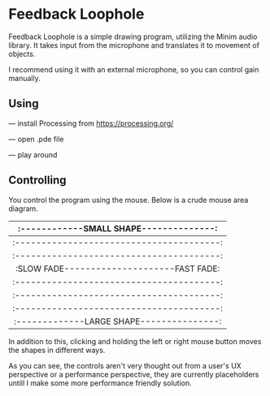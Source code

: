 # Feedback Loophole


Feedback Loophole is a simple drawing program, utilizing the Minim audio library.
It takes input from the microphone and translates it to movement of objects.

I recommend using it with an external microphone, so you can control gain manually.

## Using

— install Processing from https://processing.org/

— open .pde file

— play around


## Controlling

You control the program using the mouse. Below is a crude mouse area diagram.
	
|:------------SMALL SHAPE--------------:|
|:---------------------------------------:|
|:---------------------------------------:|
|:---------------------------------------:|
|:SLOW FADE---------------------FAST FADE:|
|:---------------------------------------:|
|:---------------------------------------:|
|:---------------------------------------:|
|:-------------LARGE SHAPE---------------:|

In addition to this, clicking and holding the left or right mouse button moves the shapes in different ways.

As you can see, the controls aren't very thought out from a user's UX perspective or a performance perspective, they are currently placeholders untill I make some more performance friendly solution.
